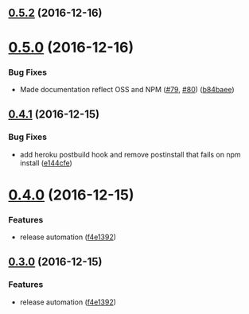 <a name="0.5.2"></a>
## [0.5.2](https://github.com/Dynatrace/davis-server/compare/v0.5.0...v0.5.2) (2016-12-16)


<a name="0.5.0"></a>
# [0.5.0](https://github.com/Dynatrace/davis-server/compare/v0.4.1...v0.5.0) (2016-12-16)


### Bug Fixes

* Made documentation reflect OSS and NPM ([#79](https://github.com/Dynatrace/davis-server/issues/79), [#80](https://github.com/Dynatrace/davis-server/issues/80)) ([b84baee](https://github.com/Dynatrace/davis-server/commit/b84baee))



<a name="0.4.1"></a>
## [0.4.1](https://github.com/Dynatrace/davis-server/compare/v0.4.0...v0.4.1) (2016-12-15)


### Bug Fixes

* add heroku postbuild hook and remove postinstall that fails on npm install ([e144cfe](https://github.com/Dynatrace/davis-server/commit/e144cfe))



<a name="0.4.0"></a>
# [0.4.0](https://github.com/Dynatrace/davis-server/compare/v0.3.0...v0.4.0) (2016-12-15)


### Features

* release automation ([f4e1392](https://github.com/Dynatrace/davis-server/commit/f4e1392))



<a name="0.3.0"></a>
## [0.3.0](https://github.com/Dynatrace/davis-server/tree/v0.3.0) (2016-12-15)


### Features

* release automation ([f4e1392](https://github.com/Dynatrace/davis-server/commit/f4e1392))



